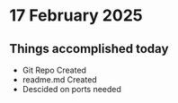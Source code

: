 <h1> 17 February 2025 </h1>
<h2>Things accomplished today</h2>
<ul>
<li> Git Repo Created
<li> readme.md Created
<li> Descided on ports needed
</ul>


